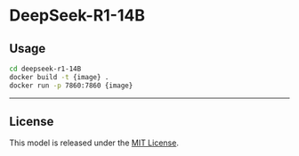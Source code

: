# DeepSeek-R1-14B

## Usage

```sh
cd deepseek-r1-14B
docker build -t {image} .
docker run -p 7860:7860 {image}
```


---

## License

This model is released under the [MIT License](https://huggingface.co/deepseek-ai/DeepSeek-R1-Distill-Qwen-14B/blob/main/LICENSE).
